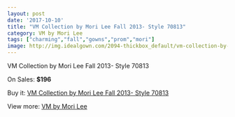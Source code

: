 ```yaml
---
layout: post
date: '2017-10-10'
title: "VM Collection by Mori Lee Fall 2013- Style 70813"
category: VM by Mori Lee
tags: ["charming","fall","gowns","prom","mori"]
image: http://img.idealgown.com/2094-thickbox_default/vm-collection-by-mori-lee-fall-2013-style-70813.jpg
---
```

VM Collection by Mori Lee Fall 2013- Style 70813

On Sales: **$196**
<a href="https://www.idealgown.com/en/vm-by-mori-lee/999-vm-collection-by-mori-lee-fall-2013-style-70813.html"><amp-img layout="responsive" width="600" height="600" src="//img.idealgown.com/2094-thickbox_default/vm-collection-by-mori-lee-fall-2013-style-70813.jpg" alt="VM Collection by Mori Lee Fall 2013- Style 70813 0" /></a>
<a href="https://www.idealgown.com/en/vm-by-mori-lee/999-vm-collection-by-mori-lee-fall-2013-style-70813.html"><amp-img layout="responsive" width="600" height="600" src="//img.idealgown.com/2096-thickbox_default/vm-collection-by-mori-lee-fall-2013-style-70813.jpg" alt="VM Collection by Mori Lee Fall 2013- Style 70813 1" /></a>
<a href="https://www.idealgown.com/en/vm-by-mori-lee/999-vm-collection-by-mori-lee-fall-2013-style-70813.html"><amp-img layout="responsive" width="600" height="600" src="//img.idealgown.com/2095-thickbox_default/vm-collection-by-mori-lee-fall-2013-style-70813.jpg" alt="VM Collection by Mori Lee Fall 2013- Style 70813 2" /></a>

Buy it: [VM Collection by Mori Lee Fall 2013- Style 70813](https://www.idealgown.com/en/vm-by-mori-lee/999-vm-collection-by-mori-lee-fall-2013-style-70813.html "VM Collection by Mori Lee Fall 2013- Style 70813")

View more: [VM by Mori Lee](https://www.idealgown.com/en/13-vm-by-mori-lee "VM by Mori Lee")